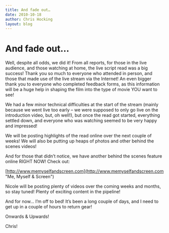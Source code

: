```yaml
---
title: And fade out…
date: 2010-10-18
author: Chris Hocking
layout: blog
---
```

# And fade out…

Well, despite all odds, we did it! From all reports, for those in the live audience, and those watching at home, the live script read was a big success! Thank you so much to everyone who attended in person, and those that made use of the live stream via the Internet! An even bigger thank you to everyone who completed feedback forms, as this information will be a huge help in shaping the film into the type of movie YOU want to see!

We had a few minor technical difficulties at the start of the stream (mainly because we went live too early – we were supposed to only go live on the introduction video, but, oh well!), but once the read got started, everything settled down, and everyone who was watching seemed to be very happy and impressed!

We will be posting highlights of the read online over the next couple of weeks! We will also be putting up heaps of photos and other behind the scenes videos!

And for those that didn’t notice, we have another behind the scenes feature online RIGHT NOW! Check out:

[http://www.memyselfandscreen.com](http://www.memyselfandscreen.com "Me, Myself & Screen")

Nicole will be posting plenty of videos over the coming weeks and months, so stay tuned! Plenty of exciting content in the pipeline!

And for now… I’m off to bed! It’s been a long couple of days, and I need to get up in a couple of hours to return gear!

Onwards & Upwards!

Chris!